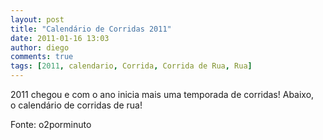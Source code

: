 ```yaml
---
layout: post
title: "Calendário de Corridas 2011"
date: 2011-01-16 13:03
author: diego
comments: true
tags: [2011, calendario, Corrida, Corrida de Rua, Rua]
---
```


2011 chegou e com o ano inicia mais uma temporada de corridas! Abaixo, o calendário de corridas de rua!

Fonte: o2porminuto
